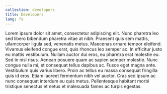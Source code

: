 ```yaml
---
collection: developers
title: Developers
lang: fa
---
```


Lorem ipsum dolor sit amet, consectetur adipiscing elit. Nunc pharetra leo sed libero bibendum pharetra vitae at nibh. Praesent quis sem mattis, ullamcorper ligula sed, venenatis metus. Maecenas ornare tempor eleifend. Vivamus eleifend congue erat, quis rhoncus leo semper ac. In efficitur justo eu mattis vestibulum. Nullam auctor dui eros, eu pharetra erat molestie eu. Sed in nisl risus. Aenean posuere quam ac sapien semper molestie. Nunc congue nulla mi, et consequat tellus dapibus ac. Fusce eget magna ante. Vestibulum quis varius libero. Proin ac tellus eu massa consequat fringilla quis id eros. Etiam laoreet fermentum nibh vel auctor. Cras sed ipsum ac nunc consequat interdum eu quis metus. Pellentesque habitant morbi tristique senectus et netus et malesuada fames ac turpis egestas.
